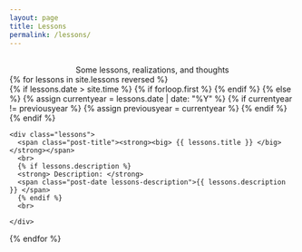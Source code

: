 ```yaml
---
layout: page
title: Lessons
permalink: /lessons/
---
```

<br>
<div align="center"> Some lessons, realizations, and thoughts </div>

<div>
{% for lessons in site.lessons reversed %}
  <br>
  {% if lessons.date > site.time %}
    {% if forloop.first %}
      <!-- <h2 class="lessons-section" id="upcoming">Upcoming</h2> -->
    {% endif %}
  {% else %}
    {% assign currentyear = lessons.date | date: "%Y" %}
    {% if currentyear != previousyear %}
      <!-- <h2 class="lessons-section" id="y{{ lessons.date | date: "%Y"}}">{{ currentyear }}</h2> -->
      {% assign previousyear = currentyear %}
    {% endif %}
  {% endif %}


    <div class="lessons">
      <span class="post-title"><strong><big> {{ lessons.title }} </big></strong></span>
      <br>
      {% if lessons.description %}
      <strong> Description: </strong>
      <span class="post-date lessons-description">{{ lessons.description }} </span>
      {% endif %}
      <br>

    </div>
{% endfor %}
</div>

